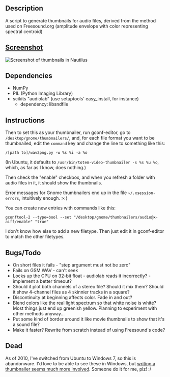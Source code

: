 Description
-----------

A script to generate thumbnails for audio files, derived from the method used on Freesound.org (amplitude envelope with color representing spectral centroid)

[Screenshot](http://flic.kr/p/7QJpid)
------------

![Screenshot of thumbnails in Nautilus](https://farm5.staticflickr.com/4058/4489605490_8fb74d808f_o.png)

Dependencies
------------

 * NumPy
 * PIL (Python Imaging Library)
 * scikits "audiolab" (use setuptools' easy_install, for instance)
    * dependency: libsndfile

Instructions
------------

Then to set this as your thumbnailer, run gconf-editor, go to `/desktop/gnome/thumbnailers/`, and, for each file format you want to be thumbnailed, edit the `command` key and change the line to something like this:

    /[path to]/wav2png.py -w %s %i -a %o
    
(In Ubuntu, it defaults to `/usr/bin/totem-video-thumbnailer -s %s %u %o`, which, as far as I know, does nothing.)

Then check the "enable" checkbox, and when you refresh a folder with audio files in it, it should show the thumbnails.

Error messages for Gnome thumbnailers end up in the file `~/.xsession-errors`, intuitively enough.  >:(

You can create new entries with commands like this:

    gconftool-2 --type=bool --set "/desktop/gnome/thumbnailers/audio@x-aiff/enable" "true"

I don't know how else to add a new filetype.  Then just edit it in gconf-editor to match the other filetypes.

Bugs/Todo
---------

 - On short files it fails - "step argument must not be zero"
 - Fails on GSM WAV - can't seek
 - Locks up the CPU on 32-bit float - audiolab reads it incorrectly? - implement a better timeout?
 - Should it plot both channels of a stereo file?  Should it mix them?  Should it show 4-channel files as 4 skinnier tracks in a square?
 - Discontinuity at beginning affects color.  Fade in and out?
 - Blend colors like the real light spectrum so that white noise is white?  Most things just end up greenish yellow.  Planning to experiment with other methods anyway...
 - Put some kind of border around it like movie thumbnails to show that it's a sound file? 
 - Make it faster?  Rewrite from scratch instead of using Freesound's code?

Dead
----

As of 2010, I've switched from Ubuntu to Windows 7, so this is abandonware.  I'd love to be able to see these in Windows, but [writing a thumbnailer seems much more involved](http://superuser.com/q/267392/13889). Someone do it for me, plz!  :/  